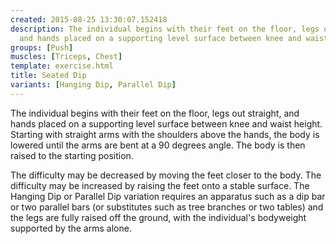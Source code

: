 ```yaml
---
created: 2015-08-25 13:30:07.152418
description: The individual begins with their feet on the floor, legs out straight,
  and hands placed on a supporting level surface between knee and waist height.
groups: [Push]
muscles: [Triceps, Chest]
template: exercise.html
title: Seated Dip
variants: [Hanging Dip, Parallel Dip]
---
```

The individual begins with their feet on the floor, legs out straight, and hands placed on a supporting level surface between knee and waist height. Starting with straight arms with the shoulders above the hands, the body is lowered until the arms are bent at a 90 degrees angle. The body is then raised to the starting position.

The difficulty may be decreased by moving the feet closer to the body. The difficulty may be increased by raising the feet onto a stable surface. The Hanging Dip or Parallel Dip variation requires an apparatus such as a dip bar or two parallel bars (or substitutes such as tree branches or two tables) and the legs are fully raised off the ground, with the individual's bodyweight supported by the arms alone.